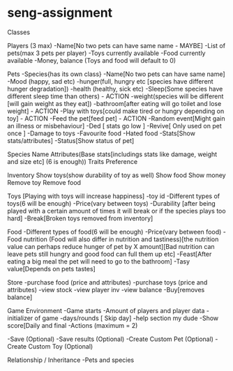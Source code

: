 # seng-assignment
Classes

Players (3 max)
-Name[No two pets can have same name - MAYBE] 
-List of pets(max 3 pets per player)
-Toys currently available
-Food currently available
-Money, balance
(Toys and food will default to 0)

Pets
-Species{has its own class}
-Name[No two pets can have same name]
-Mood (happy, sad etc)
-hunger(full, hungry etc  [species have different hunger degradation])
-health (healthy, sick etc)
-Sleep(Some species have different sleep time than others) - ACTION
-weight(species will be different  [will gain weight as they eat])
-bathroom[after eating will go toilet and lose weight] - ACTION
-Play with toys[could make tired or hungry depending on toy] - ACTION
-Feed the pet[feed pet] - ACTION
-Random event[Might gain an illness or misbehaviour]
-Ded [ stats go low ]
-Revive[ Only used on pet once ]
-Damage to toys
-Favourite food
-Hated food
-Stats[Show stats/attributes]
-Status[Show status of pet]

Species
Name
Attributes(Base stats[includings stats like damage, weight and size etc] (6 is enough))
Traits
Preference

Inventory
Show toys(show durability of toy as well)
Show food
Show money
Remove toy
Remove food

Toys
[Playing with toys will increase happiness]
-toy id
-Different types of toys(6 will be enough)
-Price(vary between toys)
-Durability [after being played with a certain amount of times it will break or if the species plays too hard]
-Break[Broken toys removed from inventory]

Food 
-Different types of food(6 will be enough)
-Price(vary between food)
-Food nutrition (Food will also differ in nutrition and tastiness)[the nutrition value can perhaps reduce hunger of pet by X amount][Bad nutrition can leave pets still hungry and good food can full them up etc]
-Feast[After eating a big meal the pet will need to go to the bathroom]
-Tasy value[Depends on pets tastes]

Store
-purchase food (price and attributes)
-purchase toys (price and attributes)
-view stock
-view player inv
-view balance
-Buy[removes balance]



Game Environment
-Game starts
-Amount of players and player data
-initializer of game
-days/rounds [ Skip day]
-help section my dude
-Show score[Daily and final
-Actions (maximum = 2)

-Save (Optional)
-Save results (Optional)
-Create Custom Pet (Optional)
-Create Custom Toy (Optional)

Relationship / Inheritance 
-Pets and species 

